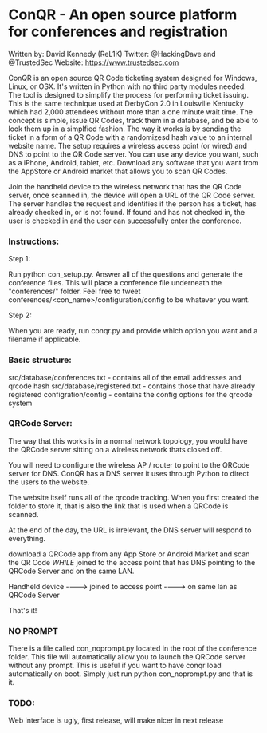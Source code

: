 # ConQR - An open source platform for conferences and registration

Written by: David Kennedy (ReL1K)
Twitter: @HackingDave and @TrustedSec
Website: https://www.trustedsec.com

ConQR is an open source QR Code ticketing system designed for Windows, Linux, or OSX. It's written in Python with no third party modules needed. The tool is designed
to simplify the process for performing ticket issuing. This is the same technique used at DerbyCon 2.0 in Louisville Kentucky which had 2,000 attendees without more than
a one minute wait time. The concept is simple, issue QR Codes, track them in a database, and be able to look them up in a simplfied fashion. The way it works is by sending
the ticket in a form of a QR Code with a randomizesd hash value to an internal website name. The setup requires a wireless access point (or wired) and DNS to point to the
QR Code server. You can use any device you want, such as a iPhone, Android, tablet, etc. Download any software that you want from the AppStore or Android market that allows
you to scan QR Codes. 

Join the handheld device to the wireless network that has the QR Code server, once scanned in, the device will open a URL of the QR Code server. The server handles the request
and identifies if the person has a ticket, has already checked in, or is not found. If found and has not checked in, the user is checked in and the user can successfully enter
the conference. 

### Instructions:

Step 1: 

Run python con_setup.py. 
Answer all of the questions and generate the conference files.
This will place a conference file underneath the "conferences/" folder. 
Feel free to tweet conferences/<con_name>/configuration/config to be whatever you want.

Step 2:

When you are ready, run conqr.py and provide which option you want and a filename if applicable.

### Basic structure:

src/database/conferences.txt - contains all of the email addresses and qrcode hash 
src/database/registered.txt - contains those that have already registered
configration/config - contains the config options for the qrcode system

### QRCode Server:
 
The way that this works is in a normal network topology, you would have the QRCode server sitting on a wireless network thats closed off.

You will need to configure the wireless AP / router to point to the QRCode server for DNS. ConQR has a DNS server it uses through Python
to direct the users to the website.

The website itself runs all of the qrcode tracking. When you first created the folder to store it, that is also the link that is used when a QRCode is scanned.

At the end of the day, the URL is irrelevant, the DNS server will respond to everything. 

download a QRCode app from any App Store or Android Market and scan the QR Code *WHILE* joined to the access point that has DNS pointing to the QRCode Server and on
the same LAN. 

Handheld device ----> joined to access point ----> on same lan as QRCode Server

That's it!

### NO PROMPT

There is a file called con_noprompt.py located in the root of the conference folder. This file will automatically allow you to launch the QRCode server without any prompt. This is useful if you want to have conqr load automatically on boot. Simply just run python con_noprompt.py <IPaddr of conqr server> and that is it.

### TODO:

Web interface is ugly, first release, will make nicer in next release
